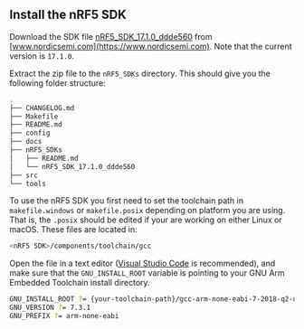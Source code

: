 ## Install the nRF5 SDK

Download the SDK file [nRF5_SDK_17.1.0_ddde560](https://www.nordicsemi.com/Software-and-Tools/Software/nRF5-SDK/Download#infotabs) from [www.nordicsemi.com](https://www.nordicsemi.com). Note that the current version is `17.1.0`.

Extract the zip file to the `nRF5_SDKs` directory. This should give you the following folder structure:

``` sh
.
├── CHANGELOG.md
├── Makefile
├── README.md
├── config
├── docs
├── nRF5_SDKs
│   ├── README.md
│   └── nRF5_SDK_17.1.0_ddde560
├── src
└── tools

```

To use the nRF5 SDK you first need to set the toolchain path in `makefile.windows` or `makefile.posix` depending on platform you are using. That is, the `.posix` should be edited if your are working on either Linux or macOS. These files are located in:

``` sh
<nRF5 SDK>/components/toolchain/gcc
```

Open the file in a text editor ([Visual Studio Code](https://code.visualstudio.com/) is recommended), and make sure that the `GNU_INSTALL_ROOT` variable is pointing to your GNU Arm Embedded Toolchain install directory.

``` sh
GNU_INSTALL_ROOT ?= {your-toolchain-path}/gcc-arm-none-eabi-7-2018-q2-update/bin/
GNU_VERSION ?= 7.3.1
GNU_PREFIX ?= arm-none-eabi
```

